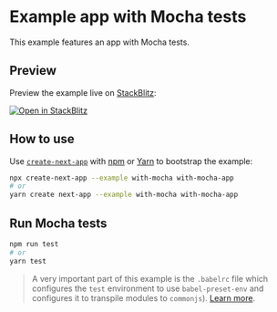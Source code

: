 # Example app with Mocha tests

This example features an app with Mocha tests.

## Preview

Preview the example live on [StackBlitz](http://stackblitz.com/):

[![Open in StackBlitz](https://developer.stackblitz.com/img/open_in_stackblitz.svg)](https://stackblitz.com/github/vercel/next.js/tree/canary/examples/with-mocha)

## How to use

Use [`create-next-app`](https://github.com/vercel/next.js/tree/canary/packages/create-next-app) with [npm](https://docs.npmjs.com/cli/init) or [Yarn](https://yarnpkg.com/lang/en/docs/cli/create/) to bootstrap the example:

```bash
npx create-next-app --example with-mocha with-mocha-app
# or
yarn create next-app --example with-mocha with-mocha-app
```

## Run Mocha tests

```bash
npm run test
# or
yarn test
```

> A very important part of this example is the `.babelrc` file which configures the `test` environment to use `babel-preset-env` and configures it to transpile modules to `commonjs`). [Learn more](https://github.com/vercel/next.js/issues/2895).
